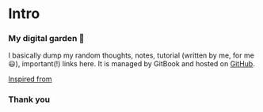 # Intro

### My digital garden 🌱

I basically dump my random thoughts, notes, tutorial \(written by me, for me 😃\), important\(!\) links here. It is managed by GitBook and hosted on [GitHub](https://github.com/NafiAsib/notes).

[Inspired from](https://joelhooks.com/digital-garden) 

### Thank you

